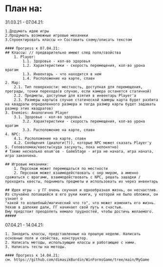 # План на:
  31.03.21 - 07.04.21: 
  
    1.Додумать идею игры
    2.Продумать возможные игровые механики
    3.Спроектировать классы => Составить схему/описать текстом
    
    #### Прогреss к 07.04.21:
    ## Классы: // предварительно имеют след поля/свойства
    	1. Player: 
    		1.1. Здоровье - кол-во здоровья
    		1.2. Характеристики - скорость перемещения, кол-во урона врагам
    		1.3. Инвентарь - что находится в нем
    		1.4. Расположение на карте, спавн
	2. Map:
		2.1. Тип поверхности: местность, доступная для перемещения, преграды, точки перехода(в случае, если камера останется статичной)
		2.2. Предметы, доступные для взятия в инвентарь Player'а
		2.3. Размеры карты(в случае статической камеры карта будет разбита на квадраты определенного размера и тогда размер карты будет задавать размер этих квадратов)
	3. Enemies: Аналогично Player
		3.1. Здоровье - кол-во здоровья
    		3.2. Характеристики - скорость перемещения, кол-во урона врагам
    		3.3. Расположение на карте, спавн
	4. NPC:
		4.1. Расположение на карте, спавн
		4.2. Сообщения (диалоги(?)), которые NPC может сказать Player'у	
	5. Головоломки/квесты(куда засунуть, пока непонятно)
	# Также несколько enum'ов - GameStage - игра не начата, игра начата, игра закончена.
	
	## Игровые механики:
		1. Персонаж может перемещаться по местности
		2. Персонаж может взаимодействовать с окр миром, а именно сражаться с врагами, взаимодействовать с NPC, решать зашадки / проходить квесты, поднимать предметы и использовать их через инвентарь

 	## Идея игры - у ГГ очень скучная и однообразная жизнь, он несчастлив. Из случайно попавшейся в его руки книги, у которой не было обложки, он узнает о 
	"какой то волшебный/магический что то", что может изменить его жизнь. Уехав в далекие дали, ГГ начинает свой путь к счастью. 
	Ему предстоит преодолеть немало трудностей, чтобы достичь желаемого.
	#####
	
  07.04.21 - 14.04.21:
	
	1. Закодить классы, представленные на прошлую неделю. Написать основные поля и свойства, конструктор.
	2. Написать методы, использующие классы и работающие с ними. 
	3. Написать тесты на методы.

	#### Прогреss к 14.04.21: 
	см. https://github.com/dimasikBurdin/WinFormsGame/tree/main/MyGame



